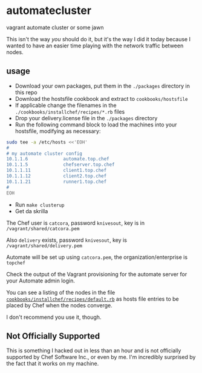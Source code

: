 # automatecluster

vagrant automate cluster or some jawn

This isn't the way _you_ should do it, but it's the way I did it today because I wanted to have an easier time playing with the network traffic between nodes.

## usage

* Download your own packages, put them in the `./packages` directory in this repo
* Download the hostsfile cookbook and extract to `cookbooks/hostsfile`
* If applicable change the filenames in the `./cookbooks/installchef/recipes/*.rb` files
* Drop your delivery.license file in the `./packages` directory
* Run the following command block to load the machines into your hostsfile, modifying as necessary:

```bash
sudo tee -a /etc/hosts <<'EOH'
#
# my automate cluster config
10.1.1.6             automate.top.chef
10.1.1.5             chefserver.top.chef
10.1.1.11            client1.top.chef
10.1.1.12            client2.top.chef
10.1.1.21            runner1.top.chef
#
EOH
```

* Run `make clusterup`
* Get da skrilla

The Chef user is `catcora`, password `knivesout`, key is in `/vagrant/shared/catcora.pem`

Also `delivery` exists, password `knivesout`, key is `/vagrant/shared/delivery.pem`

Automate will be set up using `catcora.pem`, the organization/enterprise is `topchef`

Check the output of the Vagrant provisioning for the automate server for your Automate admin login.

You can see a listing of the nodes in the file [`cookbooks/installchef/recipes/default.rb`](./automatecluster/blob/master/default.rb) as hosts file entries to be placed by Chef when the nodes converge.

I don't recommend you use it, though.

## Not Officially Supported

This is something I hacked out in less than an hour and is not officially supported by Chef Software Inc., or even by me. I'm incredibly surprised by the fact that it works on my machine.
